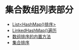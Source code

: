 # 集合数组列表部分
+ [List<HashMap()排序>](ListHashMapSort.java)
+ [LinkedHashMap()遍历](LinkedHashMapTraverse.java)
+ [数组排序的内置方法](ArraySort.java)
+ [集合排序](ListSort.java)
